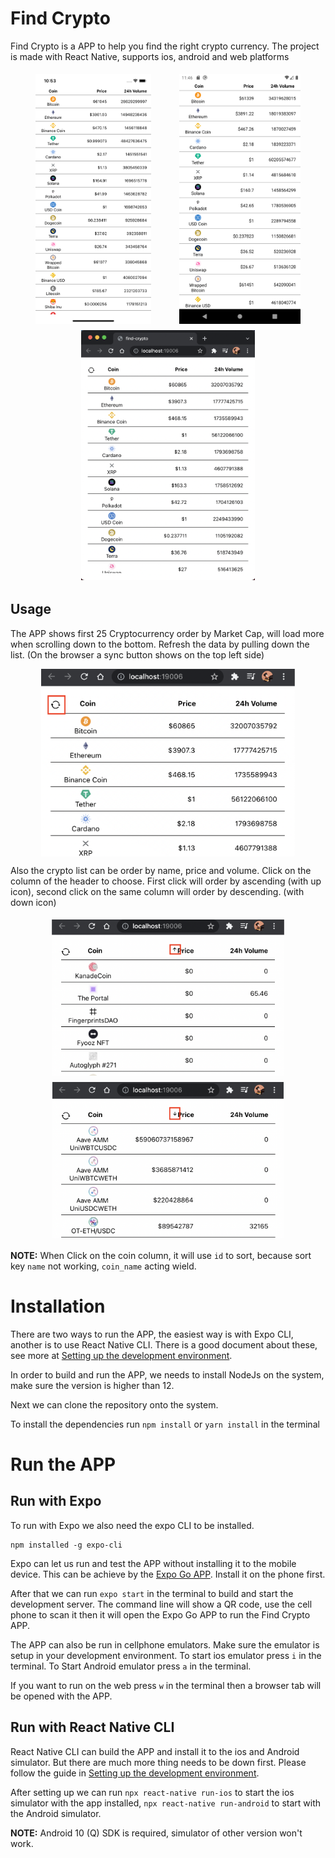 # Find Crypto

Find Crypto is a APP to help you find the right crypto currency. The project is made with React Native, supports ios, android and web platforms

<div style="display: flex; justify-content: space-evenly; flex-wrap: wrap;">
  <img src="images/find-crypto-ios.png" alt="Find Crypto IOS" height="400" style="margin:5px;"/>
  <img src="images/find-crypto-android.png" alt="Find Crypto Android" height="400" style="margin:5px;"/>
  <img src="images/find-crypto-web.png" alt="Find Crypto Web" height="400" style="margin:5px;"/>
</div>

## Usage

The APP shows first 25 Cryptocurrency order by Market Cap, will load more when scrolling down to the bottom. Refresh the data by pulling down the list. (On the browser a sync button shows on the top left side)

<div style="display: flex; justify-content: space-evenly;">
<img src="images/refresh-focus.png" alt="Refresh Focus" height="300"/>
</div>

Also the crypto list can be order by name, price and volume. Click on the column of the header to choose. First click will order by ascending (with up icon), second click on the same column will order by descending. (with down icon)

<div style="display: flex; justify-content: space-evenly; flex-wrap: wrap;">
  <img src="images/up-icon-focus.png" alt="Up Icon Focus" height="250" style="margin:5px;"/>
  <img src="images/down-icon-focus.png" alt="Down Icon Focus" height="250" style="margin:5px;"/>
</div>

**NOTE:**
When Click on the coin column, it will use `id` to sort, because sort key `name` not working, `coin_name` acting wield.

# Installation

There are two ways to run the APP, the easiest way is with Expo CLI, another is to use React Native CLI. There is a good document about these, see more at [Setting up the development environment](https://reactnative.dev/docs/environment-setup).

In order to build and run the APP, we needs to install NodeJs on the system, make sure the version is higher than 12.

Next we can clone the repository onto the system.

To install the dependencies run `npm install` or `yarn install` in the terminal

# Run the APP

## Run with Expo

To run with Expo we also need the expo CLI to be installed.

```
npm installed -g expo-cli
```

Expo can let us run and test the APP without installing it to the mobile device. This can be achieve by the [Expo Go APP](https://expo.dev/client). Install it on the phone first.

After that we can run `expo start` in the terminal to build and start the development server. The command line will show a QR code, use the cell phone to scan it then it will open the Expo Go APP to run the Find Crypto APP.

The APP can also be run in cellphone emulators. Make sure the emulator is setup in your development environment. To start ios emulator press `i` in the terminal. To Start Android emulator press `a` in the terminal.

If you want to run on the web press `w` in the terminal then a browser tab will be opened with the APP.

## Run with React Native CLI

React Native CLI can build the APP and install it to the ios and Android simulator. But there are much more thing needs to be down first. Please follow the guide in [Setting up the development environment](https://reactnative.dev/docs/environment-setup).

After setting up we can run `npx react-native run-ios` to start the ios simulator with the app installed, `npx react-native run-android` to start with the Android simulator.

**NOTE:** Android 10 (Q) SDK is required, simulator of other version won't work.
